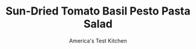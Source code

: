 ---
layout: ../../layouts/MarkdownPostLayout.astro
title: Sun-Dried Tomato Basil Pesto Pasta Salad
author: America's Test Kitchen
pubDate: 2023-03-15
description: "In the heat of summer, a cool pasta salad tossed with a light, fresh vegetable puree sounds like an appealing supper. Unfortunately, most such recipes turn out bland and dry."
image_url: https://res.cloudinary.com/hksqkdlah/image/upload/ar_1:1,c_fill,dpr_2.0,f_auto,fl_lossy.progressive.strip_profile,g_faces:auto,q_auto:low,w_344/6890_sfs-sundriedtomatopestopasta-279256
tags: ["Side Dishes","Pasta","Vegetables","Salads"]
calories: 3053
protein: 9
carbohydrates: 37
fats: 
fiber: 2
ingredients: ["1 pound, penne pasta or fusilli or campanelle",", Salt","1/4 cup, ricotta cheese","3/4 cup, oil-packed sun-dried tomatoes, rinsed and patted dry","1/2 cup, pine nuts, toasted","1/4 cup, grated Parmesan cheese","1/4 cup, extra virgin olive oil","1 , garlic clove, minced","1/4 cup, chopped fresh basil","1/2 teaspoon, pepper"]
serves: 10
time: "50 minutes"
instructions: ["Bring 4 quarts water to boil in large pot. Add pasta and 1 tablespoon salt to boiling water and cook until just past al dente. Reserve 3/4 cup pasta water. Drain pasta in colander, rinse with cold water until cool, drain once more, and transfer to large bowl.","Puree ricotta and 2 tablespoons hot pasta water in food processor until smooth. Add 3/4 cup sun-dried tomatoes, 1/4 cup pine nuts, Parmesan, oil, garlic, basil, pepper, and 1/2 teaspoon salt and puree until smooth. Stir pesto into pasta until well coated, adding reserved pasta water as needed to adjust consistency. Fold in remaining pine nuts. Season with salt. Serve.","Make-Ahead: This salad can be refrigerated for 3 days. Bring to room temperature before serving and thin salads with a few tablespoons of warm water if needed."]
nutrition: ["285 mg Potassium","172 mg Phosphorus","73 mg Calcium","1 mg Iron","50 mg Magnesium","178 mg Sodium","1 mg Zinc","13 g Fat","1 mg Niacin (B3)","6 g Monounsaturated","3 g Polyunsaturated","8 mg Vitamin C","5 mg Cholesterol","2 g Saturated","2 g Fiber","13 µg Folate (food)","1 g Sugars","9 µg Vitamin K","15 g Water","37 g Carbs","13 µg Folate equivalent (total)","9 g Protein","1 mg Vitamin E","22 µg Vitamin A","305 kcal Energy","3053 calories"]
notes: "You will need one 8-ounce jar of oil-packed sun-dried tomatoes for this recipe. Toast the pine nuts in a dry skillet over medium heat, stirring frequently, until golden, about 5 minutes."
---